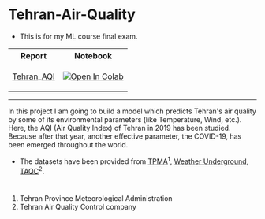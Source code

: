 # Tehran-Air-Quality

* This is for my ML course final exam.
 
 <table>
  <tr>
    <th>Report</th>
    <th>Notebook</th>
  </tr>
  <tr>    
    <td><p><a href="">Tehran_AQI</a></p></td>
    <td><p><a href="https://colab.research.google.com/github/Churchiill/Tehran-Air-Quality/blob/main/Tehran_AQI.ipynb">
  <img src="https://colab.research.google.com/assets/colab-badge.svg" alt="Open In Colab"/></a></td>
  </tr>
</table>

---
In this project I am going to build a model which predicts Tehran's air quality by some of its environmental parameters (like Temperature, Wind, etc.).
Here, the AQI (Air Quality Index) of Tehran in 2019 has been studied. Because after that year, another effective parameter, the COVID-19, has been emerged throughout the world.

* The datasets have been provided from [TPMA](https://data.irimo.ir/)<sup>1</sup>, [Weather Underground](https://www.wunderground.com/history/monthly/ir/tehran/OIII/date/2019-1), [TAQC](https://air.tehran.ir/)<sup>2</sup>.

<h1></h1>

1. Tehran Province Meteorological Administration
2. Tehran Air Quality Control company
